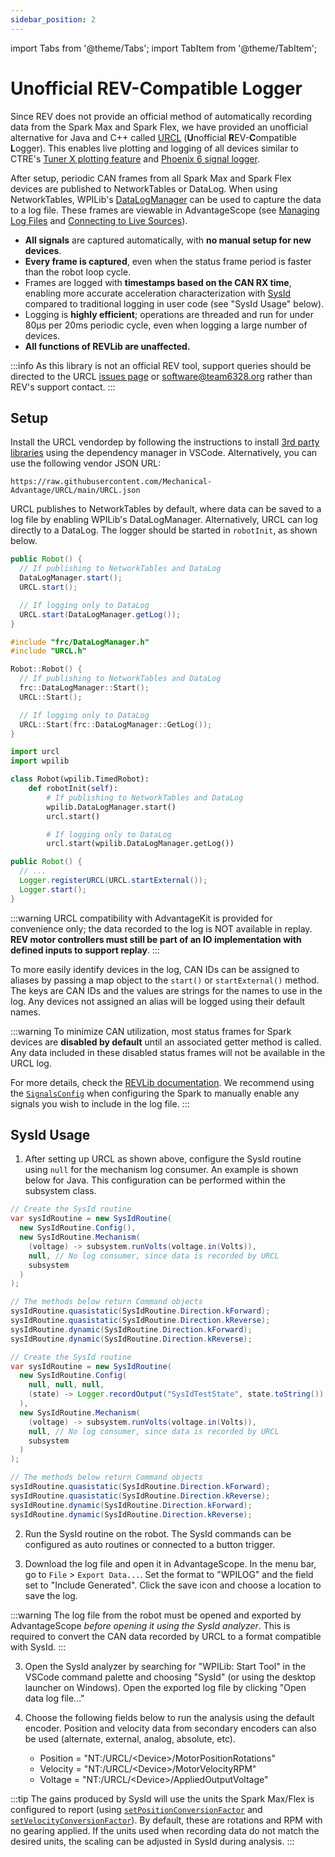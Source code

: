 ```yaml
---
sidebar_position: 2
---
```


import Tabs from '@theme/Tabs';
import TabItem from '@theme/TabItem';

# Unofficial REV-Compatible Logger

Since REV does not provide an official method of automatically recording data from the Spark Max and Spark Flex, we have provided an unofficial alternative for Java and C++ called [URCL](https://github.com/Mechanical-Advantage/URCL) (**U**nofficial **R**EV-**C**ompatible **L**ogger). This enables live plotting and logging of all devices similar to CTRE's [Tuner X plotting feature](https://v6.docs.ctr-electronics.com/en/latest/docs/tuner/plotting.html) and [Phoenix 6 signal logger](https://pro.docs.ctr-electronics.com/en/latest/docs/api-reference/api-usage/signal-logging.html).

After setup, periodic CAN frames from all Spark Max and Spark Flex devices are published to NetworkTables or DataLog. When using NetworkTables, WPILib's [DataLogManager](https://docs.wpilib.org/en/stable/docs/software/telemetry/datalog.html) can be used to capture the data to a log file. These frames are viewable in AdvantageScope (see [Managing Log Files](../getting-started/manage-files.md) and [Connecting to Live Sources](../getting-started/connect-live.md)).

- **All signals** are captured automatically, with **no manual setup for new devices**.
- **Every frame is captured**, even when the status frame period is faster than the robot loop cycle.
- Frames are logged with **timestamps based on the CAN RX time**, enabling more accurate acceleration characterization with [SysId](https://docs.wpilib.org/en/stable/docs/software/pathplanning/system-identification/introduction.html) compared to traditional logging in user code (see "SysId Usage" below).
- Logging is **highly efficient**; operations are threaded and run for under 80µs per 20ms periodic cycle, even when logging a large number of devices.
- **All functions of REVLib are unaffected.**

:::info
As this library is not an official REV tool, support queries should be directed to the URCL [issues page](https://github.com/Mechanical-Advantage/URCL/issues) or software@team6328.org rather than REV's support contact.
:::

## Setup

Install the URCL vendordep by following the instructions to install [3rd party libraries](https://docs.wpilib.org/en/stable/docs/software/vscode-overview/3rd-party-libraries.html) using the dependency manager in VSCode. Alternatively, you can use the following vendor JSON URL:

```
https://raw.githubusercontent.com/Mechanical-Advantage/URCL/main/URCL.json
```

URCL publishes to NetworkTables by default, where data can be saved to a log file by enabling WPILib's DataLogManager. Alternatively, URCL can log directly to a DataLog. The logger should be started in `robotInit`, as shown below.

<Tabs>
<TabItem value="java" label="WPILib (Java)" default>

```java
public Robot() {
  // If publishing to NetworkTables and DataLog
  DataLogManager.start();
  URCL.start();

  // If logging only to DataLog
  URCL.start(DataLogManager.getLog());
}
```

</TabItem>
<TabItem value="cpp" label="WPILib (C++)">

```cpp
#include "frc/DataLogManager.h"
#include "URCL.h"

Robot::Robot() {
  // If publishing to NetworkTables and DataLog
  frc::DataLogManager::Start();
  URCL::Start();

  // If logging only to DataLog
  URCL::Start(frc::DataLogManager::GetLog());
}
```

</TabItem>
<TabItem value="python" label="Python">

```python
import urcl
import wpilib

class Robot(wpilib.TimedRobot):
    def robotInit(self):
        # If publishing to NetworkTables and DataLog
        wpilib.DataLogManager.start()
        urcl.start()

        # If logging only to DataLog
        urcl.start(wpilib.DataLogManager.getLog())
```

</TabItem>
<TabItem value="advantagekit" label="AdvantageKit">

```java
public Robot() {
  // ...
  Logger.registerURCL(URCL.startExternal());
  Logger.start();
}
```

:::warning
URCL compatibility with AdvantageKit is provided for convenience only; the data recorded to the log is NOT available in replay. **REV motor controllers must still be part of an IO implementation with defined inputs to support replay**.
:::

</TabItem>
</Tabs>

To more easily identify devices in the log, CAN IDs can be assigned to aliases by passing a map object to the `start()` or `startExternal()` method. The keys are CAN IDs and the values are strings for the names to use in the log. Any devices not assigned an alias will be logged using their default names.

:::warning
To minimize CAN utilization, most status frames for Spark devices are **disabled by default** until an associated getter method is called. Any data included in these disabled status frames will not be available in the URCL log.

For more details, check the [REVLib documentation](https://docs.revrobotics.com/revlib/24-to-25#setting-status-periods). We recommend using the [`SignalsConfig`](https://codedocs.revrobotics.com/java/com/revrobotics/spark/config/signalsconfig) when configuring the Spark to manually enable any signals you wish to include in the log file.
:::

## SysId Usage

1. After setting up URCL as shown above, configure the SysId routine using `null` for the mechanism log consumer. An example is shown below for Java. This configuration can be performed within the subsystem class.

<Tabs groupId="library">
<TabItem value="WPILib" label="WPILib" default>

```java
// Create the SysId routine
var sysIdRoutine = new SysIdRoutine(
  new SysIdRoutine.Config(),
  new SysIdRoutine.Mechanism(
    (voltage) -> subsystem.runVolts(voltage.in(Volts)),
    null, // No log consumer, since data is recorded by URCL
    subsystem
  )
);

// The methods below return Command objects
sysIdRoutine.quasistatic(SysIdRoutine.Direction.kForward);
sysIdRoutine.quasistatic(SysIdRoutine.Direction.kReverse);
sysIdRoutine.dynamic(SysIdRoutine.Direction.kForward);
sysIdRoutine.dynamic(SysIdRoutine.Direction.kReverse);
```

</TabItem>
<TabItem value="advantagekit" label="AdvantageKit">

```java
// Create the SysId routine
var sysIdRoutine = new SysIdRoutine(
  new SysIdRoutine.Config(
    null, null, null,
    (state) -> Logger.recordOutput("SysIdTestState", state.toString())
  ),
  new SysIdRoutine.Mechanism(
    (voltage) -> subsystem.runVolts(voltage.in(Volts)),
    null, // No log consumer, since data is recorded by URCL
    subsystem
  )
);

// The methods below return Command objects
sysIdRoutine.quasistatic(SysIdRoutine.Direction.kForward);
sysIdRoutine.quasistatic(SysIdRoutine.Direction.kReverse);
sysIdRoutine.dynamic(SysIdRoutine.Direction.kForward);
sysIdRoutine.dynamic(SysIdRoutine.Direction.kReverse);
```

</TabItem>
</Tabs>

2. Run the SysId routine on the robot. The SysId commands can be configured as auto routines or connected to a button trigger.

3. Download the log file and open it in AdvantageScope. In the menu bar, go to `File` > `Export Data...`. Set the format to "WPILOG" and the field set to "Include Generated". Click the save icon and choose a location to save the log.

:::warning
The log file from the robot must be opened and exported by AdvantageScope _before opening it using the SysId analyzer_. This is required to convert the CAN data recorded by URCL to a format compatible with SysId.
:::

3. Open the SysId analyzer by searching for "WPILib: Start Tool" in the VSCode command palette and choosing "SysId" (or using the desktop launcher on Windows). Open the exported log file by clicking "Open data log file..."

4. Choose the following fields below to run the analysis using the default encoder. Position and velocity data from secondary encoders can also be used (alternate, external, analog, absolute, etc).

   - Position = "NT:/URCL/&lt;Device&gt;/MotorPositionRotations"
   - Velocity = "NT:/URCL/&lt;Device&gt;/MotorVelocityRPM"
   - Voltage = "NT:/URCL/&lt;Device&gt;/AppliedOutputVoltage"

:::tip
The gains produced by SysId will use the units the Spark Max/Flex is configured to report (using [`setPositionConversionFactor`](<https://codedocs.revrobotics.com/java/com/revrobotics/relativeencoder#setPositionConversionFactor(double)>) and [`setVelocityConversionFactor`](<https://codedocs.revrobotics.com/java/com/revrobotics/relativeencoder#setVelocityConversionFactor(double)>)). By default, these are rotations and RPM with no gearing applied. If the units used when recording data do not match the desired units, the scaling can be adjusted in SysId during analysis.
:::
